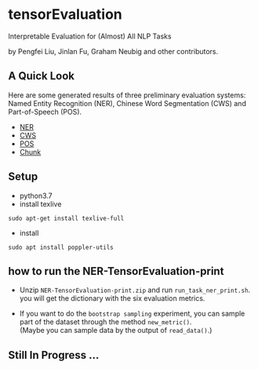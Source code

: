 # tensorEvaluation
Interpretable Evaluation for (Almost) All NLP Tasks

by Pengfei Liu, Jinlan Fu, Graham Neubig and other contributors.


## A Quick Look
Here are some generated results of three preliminary evaluation systems: Named Entity Recognition (NER), Chinese Word Segmentation (CWS) and Part-of-Speech (POS).
* [NER](http://pfliu.com/tensorEvaluation/tEval-ner.html)
* [CWS](http://pfliu.com/tensorEvaluation/tEval-cws.html)
* [POS](http://pfliu.com/tensorEvaluation/tEval-pos.html)
* [Chunk](http://pfliu.com/tensorEvaluation/tEval-chunk.html)




## Setup

* python3.7
* install texlive 
```
sudo apt-get install texlive-full
```
* install
```
sudo apt install poppler-utils
```

## how to run the NER-TensorEvaluation-print
- Unzip `NER-TensorEvaluation-print.zip` and run `run_task_ner_print.sh`. you will get the dictionary with the six evaluation metrics.
 
- If you want to do the `bootstrap sampling` experiment, you can sample part of the dataset through the method `new_metric()`.  
(Maybe you can sample data by the output of `read_data()`.)

## Still In Progress ...
